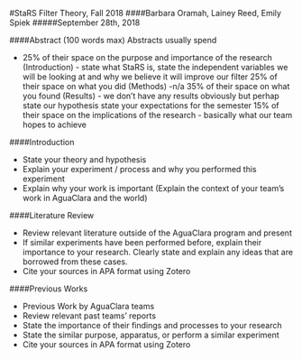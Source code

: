 #StaRS Filter Theory, Fall 2018
####Barbara Oramah, Lainey Reed, Emily Spiek
#####September 28th, 2018


####Abstract (100 words max)
Abstracts usually spend
- 25% of their space on the purpose and importance of the research (Introduction) - state what StaRS is, state the independent variables we will be looking at and why we believe it will improve our filter
25% of their space on what you did (Methods) -n/a
35% of their space on what you found (Results) - we don’t have any results obviously but perhap state our hypothesis  state your expectations for the semester
15% of their space on the implications of the research - basically what our team hopes to achieve

####Introduction
- State your theory and hypothesis
- Explain your experiment / process and why you performed this experiment
- Explain why your work is important (Explain the context of your team’s work in AguaClara and the world)

####Literature Review
- Review relevant literature outside of the AguaClara program and present
- If similar experiments have been performed before, explain their importance to your research. Clearly state and explain any ideas that are borrowed from these cases.
- Cite your sources in APA format using Zotero


####Previous Works
- Previous Work by AguaClara teams
- Review relevant past teams’ reports
- State the importance of their findings and processes to your research
- State the similar purpose, apparatus, or perform a similar experiment
- Cite your sources in APA format using Zotero
